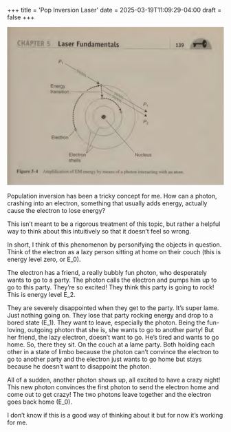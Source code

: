 +++
title = 'Pop Inversion Laser'
date = 2025-03-19T11:09:29-04:00
draft = false
+++

![Laser Fundamentals](laser-photon-electron-interaction.jpeg)

Population inversion has been a tricky concept for me. How can a photon, crashing into an electron, something that usually adds energy, actually cause the electron to lose energy?

This isn’t meant to be a rigorous treatment of this topic, but rather a helpful way to think about this intuitively so that it doesn’t feel so wrong.

In short, I think of this phenomenon by personifying the objects in question. Think of the electron as a lazy person sitting at home on their couch (this is energy level zero, or E_0).

The electron has a friend, a really bubbly fun photon, who desperately wants to go to a party. The photon calls the electron and pumps him up to go to this party. They’re so excited! They think this party is going to rock! This is energy level E_2.

They are severely disappointed when they get to the party. It’s super lame. Just nothing going on. They lose that party rocking energy and drop to a bored state (E_1). They want to leave, especially the photon. Being the fun-loving, outgoing photon that she is, she wants to go to another party! But her friend, the lazy electron, doesn’t want to go. He’s tired and wants to go home. So, there they sit. On the couch at a lame party. Both holding each other in a state of limbo because the photon can’t convince the electron to go to another party and the electron just wants to go home but stays because he doesn’t want to disappoint the photon.

All of a sudden, another photon shows up, all excited to have a crazy night! This new photon convinces the first photon to send the electron home and come out to get crazy! The two photons leave together and the electron goes back home (E_0).

I don’t know if this is a good way of thinking about it but for now it’s working for me.
